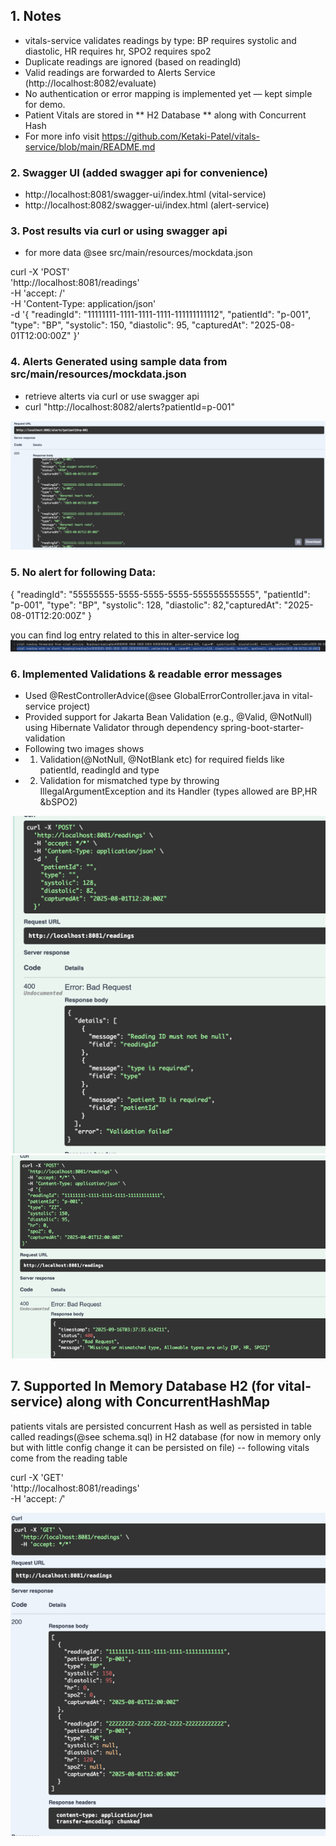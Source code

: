 ## 1. Notes
- vitals-service validates readings by type:
  BP requires systolic and diastolic,
  HR requires hr,
  SPO2 requires spo2
-  Duplicate readings are ignored (based on readingId)
-  Valid readings are forwarded to Alerts Service (http://localhost:8082/evaluate)
-  No authentication or error mapping is implemented yet — kept simple for demo.
-  Patient Vitals are stored in ** H2 Database ** along with Concurrent Hash
-  For more info visit https://github.com/Ketaki-Patel/vitals-service/blob/main/README.md


### 2. Swagger UI (added swagger api for convenience)
- http://localhost:8081/swagger-ui/index.html (vital-service)
- http://localhost:8082/swagger-ui/index.html (alert-service)

### 3. Post results via curl or using swagger api
- for more data @see src/main/resources/mockdata.json

curl -X 'POST' \
'http://localhost:8081/readings' \
-H 'accept: /' \
-H 'Content-Type: application/json' \
-d '{
"readingId": "11111111-1111-1111-1111-111111111112",
"patientId": "p-001",
"type": "BP",
"systolic": 150,
"diastolic": 95,
"capturedAt": "2025-08-01T12:00:00Z"
}'



### 4. Alerts Generated using sample data from src/main/resources/mockdata.json
- retrieve alterts via curl or use swagger api
- curl "http://localhost:8082/alerts?patientId=p-001"

![img.png](img.png)


### 5. No alert for following Data:
{
"readingId": "55555555-5555-5555-5555-555555555555",
"patientId": "p-001",
"type": "BP",
"systolic": 128,
"diastolic": 82,"capturedAt": "2025-08-01T12:20:00Z"
}

 you can find log entry related to this  in alter-service log
![img_1.png](img_1.png)


### 6. Implemented Validations & readable error messages
- Used @RestControllerAdvice(@see GlobalErrorController.java in vital-service project)
- Provided support for Jakarta Bean Validation (e.g., @Valid, @NotNull) using Hibernate Validator 
  through dependency spring-boot-starter-validation
- Following two images shows
- 1. Validation(@NotNull, @NotBlank etc) for required fields like patientId, readingId and type
- 2. Validation for mismatched type by throwing IllegalArgumentException and its Handler (types allowed are BP,HR &bSPO2)

![img_2.png](img_2.png)
![img_3.png](img_3.png)

## 7. Supported In Memory Database H2 (for vital-service) along with ConcurrentHashMap 
patients vitals are persisted concurrent Hash as well as persisted in table called readings(@see schema.sql)
in H2 database (for now in memory only but with little config change it can be persisted on file)
-- following vitals come from the reading table

curl -X 'GET' \
'http://localhost:8081/readings' \
-H 'accept: */*'

![img_4.png](img_4.png)










